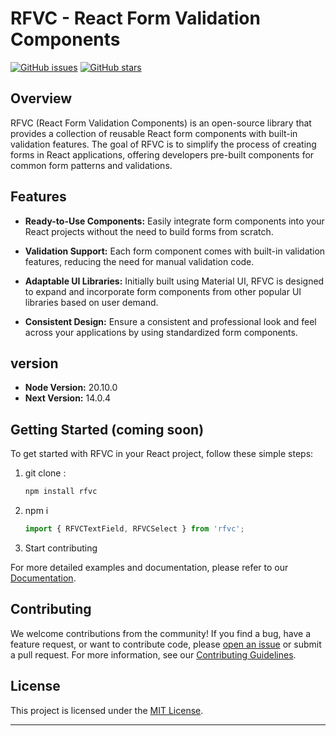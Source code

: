 # RFVC - React Form Validation Components

 
[![GitHub issues](https://img.shields.io/github/issues/Abhi-paul16/React-Form-Val-Components-RFVC-)](https://github.com/Abhi-paul16/React-Form-Val-Components-RFVC-/issues)
[![GitHub stars](https://img.shields.io/github/stars/Abhi-paul16/React-Form-Val-Components-RFVC-)](https://github.com/Abhi-paul16/React-Form-Val-Components-RFVC-/stargazers)

## Overview

RFVC (React Form Validation Components) is an open-source library that provides a collection of reusable React form components with built-in validation features. The goal of RFVC is to simplify the process of creating forms in React applications, offering developers pre-built components for common form patterns and validations.

## Features

- **Ready-to-Use Components:** Easily integrate form components into your React projects without the need to build forms from scratch.

- **Validation Support:** Each form component comes with built-in validation features, reducing the need for manual validation code.

- **Adaptable UI Libraries:** Initially built using Material UI, RFVC is designed to expand and incorporate form components from other popular UI libraries based on user demand.

- **Consistent Design:** Ensure a consistent and professional look and feel across your applications by using standardized form components.

## version

- **Node Version:** 20.10.0
- **Next Version:** 14.0.4


## Getting Started (coming soon)

To get started with RFVC in your React project, follow these simple steps:

1. git clone :

   ```bash
   npm install rfvc
   ```

2. npm i 

   ```jsx
   import { RFVCTextField, RFVCSelect } from 'rfvc';
   ```

3. Start contributing

 

For more detailed examples and documentation, please refer to our [Documentation](docs/README.md).

## Contributing

We welcome contributions from the community! If you find a bug, have a feature request, or want to contribute code, please [open an issue](https://github.com/yourusername/RFVC/issues) or submit a pull request. For more information, see our [Contributing Guidelines](CONTRIBUTING.md).

## License

This project is licensed under the [MIT License](LICENSE).

---
